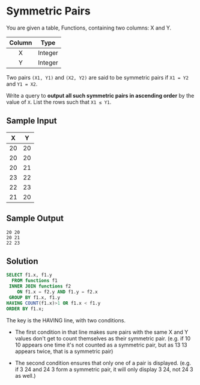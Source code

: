 # Symmetric Pairs

You are given a table, Functions, containing two columns: X and Y.

|Column|Type|
|:----:|:--:|
|X|Integer|
|Y|Integer|

Two pairs `(X1, Y1)` and `(X2, Y2)` are said to be symmetric pairs if `X1 = Y2` and `Y1 = X2`.

Write a query to **output all such symmetric pairs in ascending order** by the value of `X`. List the rows such that `X1 ≤ Y1`.

## Sample Input

|X|Y|
|:-:|:-:|
|20|20|
|20|20|
|20|21|
|23|22|
|22|23|
|21|20|

## Sample Output

```console
20 20
20 21
22 23
```

## Solution

```SQL
SELECT f1.x, f1.y
  FROM functions f1
 INNER JOIN functions f2
    ON f1.x = f2.y AND f1.y = f2.x
 GROUP BY f1.x, f1.y
HAVING COUNT(f1.x)>1 OR f1.x < f1.y
ORDER BY f1.x;  
```

The key is the HAVING line, with two conditions.

- The first condition in that line makes sure pairs with the same X and Y values don't get to count themselves as their symmetric pair. (e.g. if 10 10 appears one time it's not counted as a symmetric pair, but as 13 13 appears twice, that is a symmetric pair)

- The second condition ensures that only one of a pair is displayed. (e.g. if 3 24 and 24 3 form a symmetric pair, it will only display 3 24, not 24 3 as well.)
